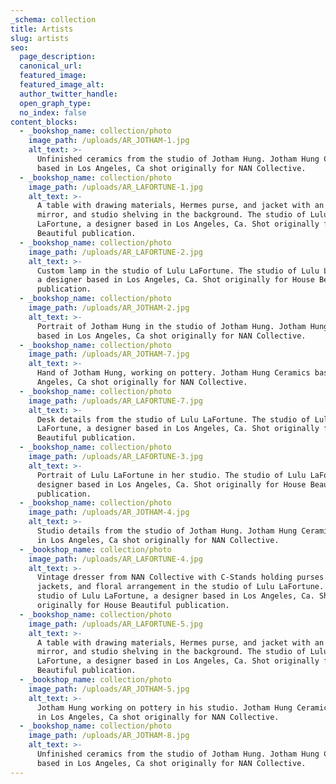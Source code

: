 ```yaml
---
_schema: collection
title: Artists
slug: artists
seo:
  page_description:
  canonical_url:
  featured_image:
  featured_image_alt:
  author_twitter_handle:
  open_graph_type:
  no_index: false
content_blocks:
  - _bookshop_name: collection/photo
    image_path: /uploads/AR_JOTHAM-1.jpg
    alt_text: >-
      Unfinished ceramics from the studio of Jotham Hung. Jotham Hung Ceramics
      based in Los Angeles, Ca shot originally for NAN Collective.
  - _bookshop_name: collection/photo
    image_path: /uploads/AR_LAFORTUNE-1.jpg
    alt_text: >-
      A table with drawing materials, Hermes purse, and jacket with an ornate
      mirror, and studio shelving in the background. The studio of Lulu
      LaFortune, a designer based in Los Angeles, Ca. Shot originally for House
      Beautiful publication. 
  - _bookshop_name: collection/photo
    image_path: /uploads/AR_LAFORTUNE-2.jpg
    alt_text: >-
      Custom lamp in the studio of Lulu LaFortune. The studio of Lulu LaFortune,
      a designer based in Los Angeles, Ca. Shot originally for House Beautiful
      publication.
  - _bookshop_name: collection/photo
    image_path: /uploads/AR_JOTHAM-2.jpg
    alt_text: >-
      Portrait of Jotham Hung in the studio of Jotham Hung. Jotham Hung Ceramics
      based in Los Angeles, Ca shot originally for NAN Collective.
  - _bookshop_name: collection/photo
    image_path: /uploads/AR_JOTHAM-7.jpg
    alt_text: >-
      Hand of Jotham Hung, working on pottery. Jotham Hung Ceramics based in Los
      Angeles, Ca shot originally for NAN Collective.
  - _bookshop_name: collection/photo
    image_path: /uploads/AR_LAFORTUNE-7.jpg
    alt_text: >-
      Desk details from the studio of Lulu LaFortune. The studio of Lulu
      LaFortune, a designer based in Los Angeles, Ca. Shot originally for House
      Beautiful publication.
  - _bookshop_name: collection/photo
    image_path: /uploads/AR_LAFORTUNE-3.jpg
    alt_text: >-
      Portrait of Lulu LaFortune in her studio. The studio of Lulu LaFortune, a
      designer based in Los Angeles, Ca. Shot originally for House Beautiful
      publication.
  - _bookshop_name: collection/photo
    image_path: /uploads/AR_JOTHAM-4.jpg
    alt_text: >-
      Studio details from the studio of Jotham Hung. Jotham Hung Ceramics based
      in Los Angeles, Ca shot originally for NAN Collective.
  - _bookshop_name: collection/photo
    image_path: /uploads/AR_LAFORTUNE-4.jpg
    alt_text: >-
      Vintage dresser from NAN Collective with C-Stands holding purses and
      jackets, and floral arrangement in the studio of Lulu LaFortune. The
      studio of Lulu LaFortune, a designer based in Los Angeles, Ca. Shot
      originally for House Beautiful publication.
  - _bookshop_name: collection/photo
    image_path: /uploads/AR_LAFORTUNE-5.jpg
    alt_text: >-
      A table with drawing materials, Hermes purse, and jacket with an ornate
      mirror, and studio shelving in the background. The studio of Lulu
      LaFortune, a designer based in Los Angeles, Ca. Shot originally for House
      Beautiful publication. 
  - _bookshop_name: collection/photo
    image_path: /uploads/AR_JOTHAM-5.jpg
    alt_text: >-
      Jotham Hung working on pottery in his studio. Jotham Hung Ceramics based
      in Los Angeles, Ca shot originally for NAN Collective.
  - _bookshop_name: collection/photo
    image_path: /uploads/AR_JOTHAM-8.jpg
    alt_text: >-
      Unfinished ceramics from the studio of Jotham Hung. Jotham Hung Ceramics
      based in Los Angeles, Ca shot originally for NAN Collective.
---
```

